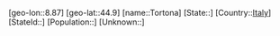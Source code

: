 ﻿---
location: [44.9,8.87]
type: City
tags:
- geo/City


SpocWebEntityId: 34926
isDeleted: false
confidential: public

---
[geo-lon::8.87]
[geo-lat::44.9]
[name::Tortona]
[State::]
[Country::[Italy](geo/Continent/Europe/Italy.md)]
[StateId::]
[Population::]
[Unknown::]

